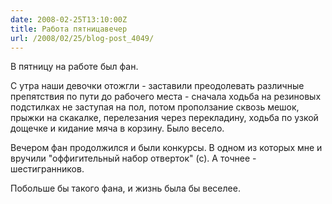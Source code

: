 ```yaml
---
date: 2008-02-25T13:10:00Z
title: Работа пятницавечер
url: /2008/02/25/blog-post_4049/
---
```


В пятницу на работе был фан.

С утра наши девочки отожгли - заставили преодолевать различные препятствия по пути до рабочего места - сначала ходьба на резиновых подстилках не заступая на пол, потом проползание сквозь мешок, прыжки на скакалке, перелезания через перекладину, ходьба по узкой дощечке и кидание мяча в корзину. Было весело.

Вечером фан продолжился и были конкурсы. В одном из которых мне и вручили "оффигительный набор отверток" (с). А точнее - шестигранников.

Побольше бы такого фана, и жизнь была бы веселее.
